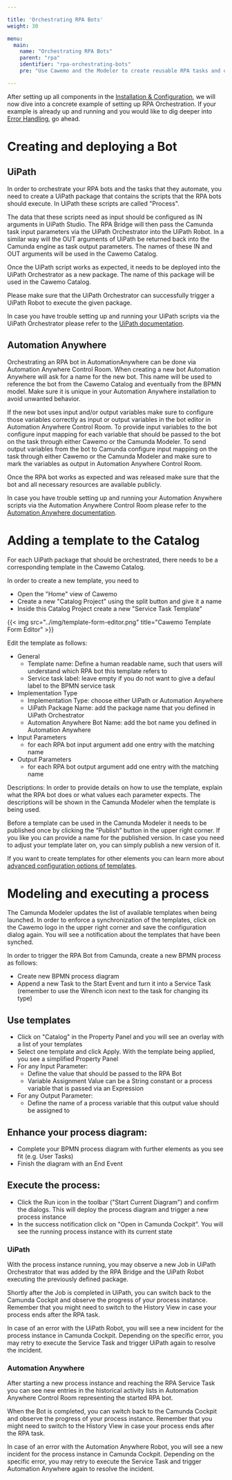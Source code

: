 ```yaml
---

title: 'Orchestrating RPA Bots'
weight: 30

menu:
  main:
    name: "Orchestrating RPA Bots"
    parent: "rpa"
    identifier: "rpa-orchestrating-bots"
    pre: "Use Cawemo and the Modeler to create reusable RPA tasks and orchestrate them with the RPA Bridge."

---
```


After setting up all components in the [Installation & Configuration](../installation), we will now dive into a concrete example of setting up RPA Orchestration. If your example is already up and running and you would like to dig deeper into [Error Handling](../error-handling), go ahead.

# Creating and deploying a Bot

## UiPath

In order to orchestrate your RPA bots and the tasks that they automate, you need to create a UiPath package that contains the scripts that the RPA bots should execute. In UiPath these scripts are called "Process".

The data that these scripts need as input should be configured as IN arguments in UiPath Studio. The RPA Bridge will then pass the Camunda task input parameters via the UiPath Orchestrator into the UiPath Robot. In a similar way will the OUT arguments of UiPath be returned back into the Camunda engine as task output parameters. The names of these IN and OUT arguments will be used in the Cawemo Catalog.

Once the UiPath script works as expected, it needs to be deployed into the UiPath Orchestrator as a new package. The name of this package will be used in the Cawemo Catalog.

Please make sure that the UiPath Orchestrator can successfully trigger a UiPath Robot to execute the given package.

In case you have trouble setting up and running your UiPath scripts via the UiPath Orchestrator please refer to the [UiPath documentation](https://docs.uipath.com/).

## Automation Anywhere

Orchestrating an RPA bot in AutomationAnywhere can be done via Automation Anywhere Control Room. When creating a new bot Automation Anywhere will ask for a name for the new bot. This name will be used to reference the bot from the Cawemo Catalog and eventually from the BPMN model. Make sure it is unique in your Automation Anywhere installation to avoid unwanted behavior.

If the new bot uses input and/or output variables make sure to configure those variables correctly as input or output variables in the bot editor in Automation Anywhere Control Room. To provide input variables to the bot configure input mapping for each variable that should be passed to the bot on the task through either Cawemo or the Camunda Modeler. To send output variables from the bot to Camunda configure input mapping on the task through either Cawemo or the Camunda Modeler and make sure to mark the variables as output in Automation Anywhere Control Room.

Once the RPA bot works as expected and was released make sure that the bot and all necessary resources are available publicly.

In case you have trouble setting up and running your Automation Anywhere scripts via the Automation Anywhere Control Room please refer to the [Automation Anywhere documentation](https://docs.automationanywhere.com/).

# Adding a template to the Catalog

For each UiPath package that should be orchestrated, there needs to be a corresponding template in the Cawemo Catalog.

In order to create a new template, you need to

* Open the "Home" view of Cawemo
* Create a new "Catalog Project" using the split button and give it a name
* Inside this Catalog Project create a new "Service Task Template"

{{< img src="../img/template-form-editor.png" title="Cawemo Template Form Editor" >}}

Edit the template as follows:

* General
  * Template name: Define a human readable name, such that users will understand which RPA bot this template refers to
  * Service task label: leave empty if you do not want to give a defaul label to the BPMN service task
* Implementation Type
  * Implementation Type: choose either UiPath or Automation Anywhere
  * UiPath Package Name: add the package name that you defined in UiPath Orchestrator
  * Automation Anywhere Bot Name: add the bot name you defined in Automation Anywhere
* Input Parameters
  * for each RPA bot input argument add one entry with the matching name
* Output Parameters
  * for each RPA bot output argument add one entry with the matching name

Descriptions: In order to provide details on how to use the template, explain what the RPA bot does or what values each parameter expects. The descriptions will be shown in the Camunda Modeler when the template is being used.

Before a template can be used in the Camunda Modeler it needs to be published once by clicking the “Publish” button in the upper right corner. If you like you can provide a name for the published version. In case you need to adjust your template later on, you can simply publish a new version of it.

If you want to create templates for other elements you can learn more about [advanced configuration options of templates](https://docs.camunda.org/manual/latest/modeler/element-templates/).

# Modeling and executing a process

The Camunda Modeler updates the list of available templates when being launched. In order to enforce a synchronization of the templates, click on the Cawemo logo in the upper right corner and save the configuration dialog again. You will see a notification about the templates that have been synched.

In order to trigger the RPA Bot from Camunda, create a new BPMN process as follows:

* Create new BPMN process diagram
* Append a new Task to the Start Event and turn it into a Service Task (remember to use the Wrench icon next to the task for changing its type)

## Use templates

* Click on "Catalog" in the Property Panel and you will see an overlay with a list of your templates
* Select one template and click Apply. With the template being applied, you see a simplified Property Panel
* For any Input Parameter:
  * Define the value that should be passed to the RPA Bot
  * Variable Assignment Value can be a String constant or a process variable that is passed via an Expression
* For any Output Parameter:
  * Define the name of a process variable that this output value should be assigned to

## Enhance your process diagram:

* Complete your BPMN process diagram with further elements as you see fit (e.g. User Tasks)
* Finish the diagram with an End Event

## Execute the process:

* Click the Run icon in the toolbar ("Start Current Diagram") and confirm the dialogs. This will deploy the process diagram and trigger a new process instance
* In the success notification click on "Open in Camunda Cockpit". You will see the running process instance with its current state

### UiPath

With the process instance running, you may observe a new Job in UiPath Orchestrator that was added by the RPA Bridge and the UiPath Robot executing the previously defined package.

Shortly after the Job is completed in UiPath, you can switch back to the Camunda Cockpit and observe the progress of your process instance. Remember that you might need to switch to the History View in case your process ends after the RPA task.

In case of an error with the UiPath Robot, you will see a new incident for the process instance in Camunda Cockpit. Depending on the specific error, you may retry to execute the Service Task and trigger UiPath again to resolve the incident.

### Automation Anywhere

After starting a new process instance and reaching the RPA Service Task you can see new entries in the historical activity lists in Automation Anywhere Control Room representing the started RPA bot.

When the Bot is completed, you can switch back to the Camunda Cockpit and observe the progress of your process instance. Remember that you might need to switch to the History View in case your process ends after the RPA task.

In case of an error with the Automation Anywhere Robot, you will see a new incident for the process instance in Camunda Cockpit. Depending on the specific error, you may retry to execute the Service Task and trigger Automation Anywhere again to resolve the incident.